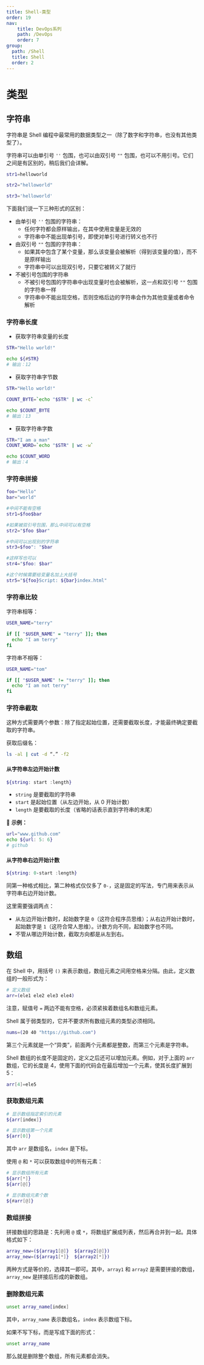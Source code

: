 ```yaml
---
title: Shell-类型
order: 19
nav:
    title: DevOps系列
    path: /DevOps
    order: 7
group:
  path: /Shell
  title: Shell
  order: 2
---
```


# 类型

## 字符串

字符串是 Shell 编程中最常用的数据类型之一（除了数字和字符串，也没有其他类型了）。

字符串可以由单引号 `''` 包围，也可以由双引号 `""` 包围，也可以不用引号。它们之间是有区别的，稍后我们会详解。

```bash
str1=helloworld

str2="helloworld"

str3='helloworld'
```

下面我们说一下三种形式的区别：

- 由单引号 `''` 包围的字符串：
  - 任何字符都会原样输出，在其中使用变量是无效的
  - 字符串中不能出现单引号，即使对单引号进行转义也不行
- 由双引号 `""` 包围的字符串：
  - 如果其中包含了某个变量，那么该变量会被解析（得到该变量的值），而不是原样输出
  - 字符串中可以出现双引号，只要它被转义了就行
- 不被引号包围的字符串
  - 不被引号包围的字符串中出现变量时也会被解析，这一点和双引号 `""` 包围的字符串一样
  - 字符串中不能出现空格，否则空格后边的字符串会作为其他变量或者命令解析

### 字符串长度

- 获取字符串变量的长度

```bash
STR="Hello world!"

echo ${#STR}
# 输出：12
```

- 获取字符串字节数

```bash
STR="Hello world!"

COUNT_BYTE=`echo "$STR" | wc -c`

echo $COUNT_BYTE
# 输出：13
```

- 获取字符串字数

```bash
STR="I am a man"
COUNT_WORD=`echo "$STR" | wc -w`

echo $COUNT_WORD　　
# 输出：4
```

### 字符串拼接

```bash
foo="Hello"
bar="world"

#中间不能有空格
str1=$foo$bar

#如果被双引号包围，那么中间可以有空格
str2="$foo $bar"

#中间可以出现别的字符串
str3=$foo": "$bar

#这样写也可以
str4="$foo: $bar"

#这个时候需要给变量名加上大括号
str5="${foo}Script: ${bar}index.html"
```

### 字符串比较

字符串相等：

```bash
USER_NAME="terry"

if [[ "$USER_NAME" = "terry" ]]; then
  echo "I am terry"
fi
```

字符串不相等：

```bash
USER_NAME="tom"

if [[ "$USER_NAME" != "terry" ]]; then
  echo "I am not terry"
fi
```

### 字符串截取

这种方式需要两个参数：除了指定起始位置，还需要截取长度，才能最终确定要截取的字符串。

获取后缀名：

```bash
ls -al | cut -d “.” -f2
```

#### 从字符串左边开始计数

```bash
${string: start :length}
```

- `string` 是要截取的字符串
- `start` 是起始位置（从左边开始，从 0 开始计数）
- `length` 是要截取的长度（省略的话表示直到字符串的末尾）

🌰 **示例：**

```bash
url="www.github.com"
echo ${url: 5: 6}
# github
```

#### 从字符串右边开始计数

```bash
${string: 0-start :length}
```

同第一种格式相比，第二种格式仅仅多了 `0-`，这是固定的写法，专门用来表示从字符串右边开始计数。

这里需要强调两点：

- 从左边开始计数时，起始数字是 `0`（这符合程序员思维）；从右边开始计数时，起始数字是 `1`（这符合常人思维）。计数方向不同，起始数字也不同。
- 不管从哪边开始计数，截取方向都是从左到右。

## 数组

在 Shell 中，用括号 `()` 来表示数组，数组元素之间用空格来分隔。由此，定义数组的一般形式为：

```bash
# 定义数组
arr=(ele1 ele2 ele3 ele4)
```

注意，赋值号 `=` 两边不能有空格，必须紧挨着数组名和数组元素。

Shell 属于弱类型的，它并不要求所有数组元素的类型必须相同。

```bash
nums=(20 40 "https://github.com")
```

第三个元素就是一个“异类”，前面两个元素都是整数，而第三个元素是字符串。

Shell 数组的长度不是固定的，定义之后还可以增加元素。例如，对于上面的 `arr` 数组，它的长度是 4，使用下面的代码会在最后增加一个元素，使其长度扩展到 5：

```bash
arr[4]=ele5
```

### 获取数组元素

```bash
# 显示数组指定索引的元素
${arr[index]}

# 显示数组第一个元素
${arr[0]}
```

其中 `arr` 是数组名，`index` 是下标。

使用 `@` 和 `*` 可以获取数组中的所有元素：

```bash
# 显示数组所有元素
${arr[*]}
${arr[@]}

# 显示数组元素个数
${#arr[@]}
```

### 数组拼接

拼接数组的思路是：先利用 `@` 或 `*`，将数组扩展成列表，然后再合并到一起。具体格式如下：

```bash
array_new=(${array1[@]}  ${array2[@]})
array_new=(${array1[*]}  ${array2[*]})
```

两种方式是等价的，选择其一即可。其中，`array1` 和 `array2` 是需要拼接的数组，`array_new` 是拼接后形成的新数组。

### 删除数组元素

```bash
unset array_name[index]
```

其中，`array_name` 表示数组名，`index` 表示数组下标。

如果不写下标，而是写成下面的形式：

```bash
unset array_name
```

那么就是删除整个数组，所有元素都会消失。
